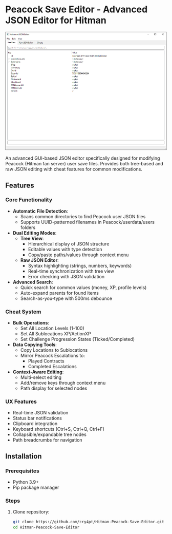 # Peacock Save Editor - Advanced JSON Editor for Hitman

![Editor Preview](https://github.com/cry4pt/Hitman-Peacock-Save-Editor/blob/main/peackkcawfa.PNG) <!-- Add a screenshot here if available -->

An advanced GUI-based JSON editor specifically designed for modifying Peacock (Hitman fan server) user save files. Provides both tree-based and raw JSON editing with cheat features for common modifications.

## Features

### Core Functionality
- **Automatic File Detection**: 
  - Scans common directories to find Peacock user JSON files
  - Supports UUID-patterned filenames in Peacock/userdata/users folders
- **Dual Editing Modes**:
  - **Tree View**: 
    - Hierarchical display of JSON structure
    - Editable values with type detection
    - Copy/paste paths/values through context menu
  - **Raw JSON Editor**:
    - Syntax highlighting (strings, numbers, keywords)
    - Real-time synchronization with tree view
    - Error checking with JSON validation
- **Advanced Search**:
  - Quick search for common values (money, XP, profile levels)
  - Auto-expand parents for found items
  - Search-as-you-type with 500ms debounce

### Cheat System
- **Bulk Operations**:
  - Set All Location Levels (1-100)
  - Set All Sublocations XP/ActionXP
  - Set Challenge Progression States (Ticked/Completed)
- **Data Copying Tools**:
  - Copy Locations to Sublocations
  - Mirror Peacock Escalations to:
    - Played Contracts
    - Completed Escalations
- **Context-Aware Editing**:
  - Multi-select editing
  - Add/remove keys through context menu
  - Path display for selected nodes

### UX Features
- Real-time JSON validation
- Status bar notifications
- Clipboard integration
- Keyboard shortcuts (Ctrl+S, Ctrl+Q, Ctrl+F)
- Collapsible/expandable tree nodes
- Path breadcrumbs for navigation

## Installation

### Prerequisites
- Python 3.9+
- Pip package manager

### Steps
1. Clone repository:
   ```bash
   git clone https://github.com/cry4pt/Hitman-Peacock-Save-Editor.git
   cd Hitman-Peacock-Save-Editor
